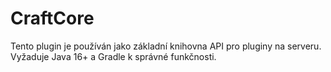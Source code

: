 # CraftCore 

Tento plugin je používán jako základní knihovna API pro pluginy na serveru. Vyžaduje Java 16+ a Gradle k správné funkčnosti.
